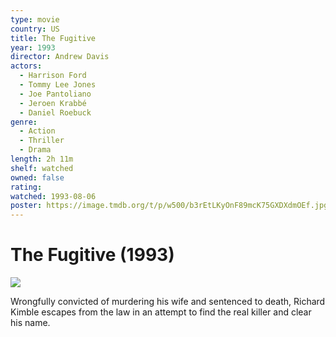 ```yaml
---
type: movie
country: US
title: The Fugitive
year: 1993
director: Andrew Davis
actors:
  - Harrison Ford
  - Tommy Lee Jones
  - Joe Pantoliano
  - Jeroen Krabbé
  - Daniel Roebuck
genre:
  - Action
  - Thriller
  - Drama
length: 2h 11m
shelf: watched
owned: false
rating:
watched: 1993-08-06
poster: https://image.tmdb.org/t/p/w500/b3rEtLKyOnF89mcK75GXDXdmOEf.jpg
---
```


# The Fugitive (1993)

![](https://image.tmdb.org/t/p/w500/b3rEtLKyOnF89mcK75GXDXdmOEf.jpg)

Wrongfully convicted of murdering his wife and sentenced to death, Richard Kimble escapes from the law in an attempt to find the real killer and clear his name.